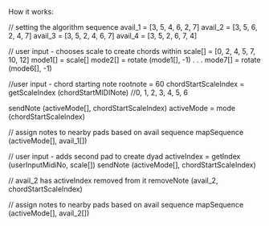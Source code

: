 How it works:

// setting the algorithm sequence
avail_1 = [3, 5, 4, 6, 2, 7]
avail_2 = [3, 5, 6, 2, 4, 7]
avail_3 = [3, 5, 2, 4, 6, 7]
avail_4 = [3, 5, 2, 6, 7, 4]

// user input - chooses scale to create chords within
scale[] = [0, 2, 4, 5, 7, 10, 12]
mode1[] = scale[]
mode2[] = rotate (mode1[], -1)
. . .
mode7[] = rotate (mode6[], -1)

//user input - chord starting note
rootnote = 60
chordStartScaleIndex = getScaleIndex (chordStartMIDINote) //0, 1, 2, 3, 4, 5, 6


sendNote (activeMode[], chordStartScaleIndex)
activeMode = mode (chordStartScaleIndex)

// assign notes to nearby pads based on avail sequence
mapSequence (activeMode[], avail_1[])

// user input - adds second pad to create dyad
activeIndex = getIndex (userInputMidiNo, scale[])
sendNote (activeMode[], chordStartScaleIndex)

// avail_2 has activeIndex removed from it
removeNote (avail_2, chordStartScaleIndex)

// assign notes to nearby pads based on avail sequence
mapSequence (activeMode[], avail_2[])

